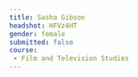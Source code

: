 ```yaml
---
title: Sasha Gibson
headshot: HFVz4HT
gender: female
submitted: false
course:
 - Film and Television Studies
---
```

